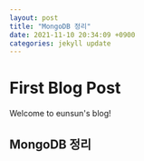```yaml
---
layout: post
title: "MongoDB 정리"
date: 2021-11-10 20:34:09 +0900
categories: jekyll update
---
```

# First Blog Post
Welcome to eunsun's blog!
## MongoDB 정리

